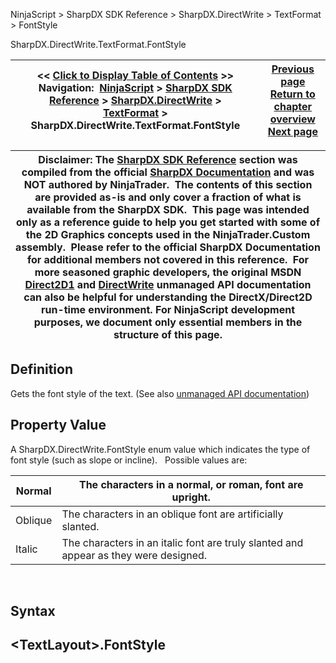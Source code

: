 ﻿
NinjaScript \> SharpDX SDK Reference \> SharpDX.DirectWrite \> TextFormat \> FontStyle

SharpDX.DirectWrite.TextFormat.FontStyle

| \<\< [Click to Display Table of Contents](sharpdx_directwrite_textformat_fontstyle.md) \>\> **Navigation:**     [NinjaScript](ninjascript-1.md) \> [SharpDX SDK Reference](sharpdx_sdk_reference-1.md) \> [SharpDX.DirectWrite](sharpdx_directwrite-1.md) \> [TextFormat](sharpdx_directwrite_textformat-1.md) \> SharpDX.DirectWrite.TextFormat.FontStyle | [Previous page](sharpdx_directwrite_textformat_fontstretch-1.md) [Return to chapter overview](sharpdx_directwrite_textformat-1.md) [Next page](sharpdx_directwrite_textformat_fontweight-1.md) |
| --- | --- |

| Disclaimer: The [SharpDX SDK Reference](sharpdx_sdk_reference-1.md) section was compiled from the official [SharpDX Documentation](http://sharpdx.org/) and was NOT authored by NinjaTrader.  The contents of this section are provided as\-is and only cover a fraction of what is available from the SharpDX SDK.  This page was intended only as a reference guide to help you get started with some of the 2D Graphics concepts used in the NinjaTrader.Custom assembly.  Please refer to the official SharpDX Documentation for additional members not covered in this reference.  For more seasoned graphic developers, the original MSDN [Direct2D1](https://msdn.microsoft.com/en-us/library/windows/desktop/dd370990.aspx) and [DirectWrite](https://msdn.microsoft.com/en-us/library/windows/desktop/dd368038.aspx) unmanaged API documentation can also be helpful for understanding the DirectX/Direct2D run\-time environment. For NinjaScript development purposes, we document only essential members in the structure of this page. |
| --- |

## Definition
Gets the font style of the text.
(See also [unmanaged API documentation](https://msdn.microsoft.com/en-us/library/dd316649.aspx))
 
## Property Value
A SharpDX.DirectWrite.FontStyle enum value which indicates the type of font style (such as slope or incline).
 
Possible values are:

| Normal | The characters in a normal, or roman, font are upright. |
| --- | --- |
| Oblique | The characters in an oblique font are artificially slanted. |
| Italic | The characters in an italic font are truly slanted and appear as they were designed. |
 
## Syntax
## \<TextLayout\>.FontStyle
